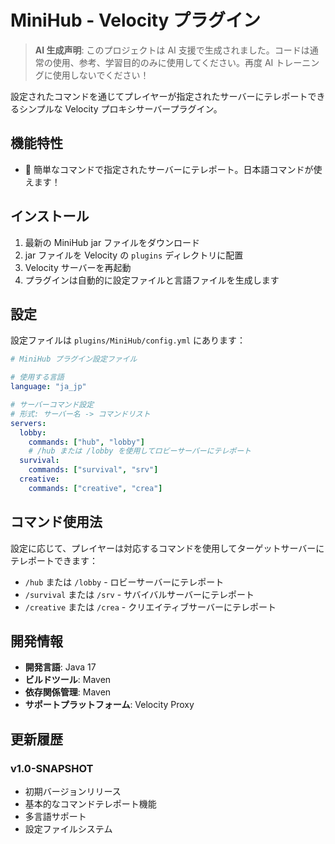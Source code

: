 # MiniHub - Velocity プラグイン

> **AI 生成声明**: このプロジェクトは AI 支援で生成されました。コードは通常の使用、参考、学習目的のみに使用してください。再度 AI トレーニングに使用しないでください！

設定されたコマンドを通じてプレイヤーが指定されたサーバーにテレポートできるシンプルな Velocity プロキシサーバープラグイン。

## 機能特性

- 🚀 簡単なコマンドで指定されたサーバーにテレポート。日本語コマンドが使えます！

## インストール

1. 最新の MiniHub jar ファイルをダウンロード
2. jar ファイルを Velocity の `plugins` ディレクトリに配置
3. Velocity サーバーを再起動
4. プラグインは自動的に設定ファイルと言語ファイルを生成します

## 設定

設定ファイルは `plugins/MiniHub/config.yml` にあります：

```yaml
# MiniHub プラグイン設定ファイル

# 使用する言語
language: "ja_jp"

# サーバーコマンド設定
# 形式: サーバー名 -> コマンドリスト
servers:
  lobby:
    commands: ["hub", "lobby"]
    # /hub または /lobby を使用してロビーサーバーにテレポート
  survival:
    commands: ["survival", "srv"]
  creative:
    commands: ["creative", "crea"]
```

## コマンド使用法

設定に応じて、プレイヤーは対応するコマンドを使用してターゲットサーバーにテレポートできます：

- `/hub` または `/lobby` - ロビーサーバーにテレポート
- `/survival` または `/srv` - サバイバルサーバーにテレポート  
- `/creative` または `/crea` - クリエイティブサーバーにテレポート

## 開発情報

- **開発言語**: Java 17
- **ビルドツール**: Maven
- **依存関係管理**: Maven
- **サポートプラットフォーム**: Velocity Proxy

## 更新履歴

### v1.0-SNAPSHOT
- 初期バージョンリリース
- 基本的なコマンドテレポート機能
- 多言語サポート
- 設定ファイルシステム